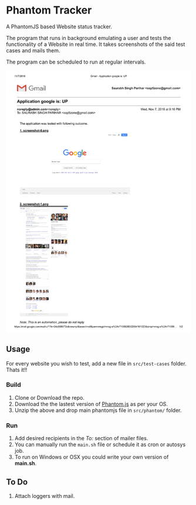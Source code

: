 # Phantom Tracker

A PhantomJS based Website status tracker.

The program that runs in background emulating a user and tests the functionality of a Website in real time. It takes screenshots of the said test cases and mails them.

The program can be scheduled to run at regular intervals.

![](/docs/demo.png)

## Usage

For every website you wish to test, add a new file in `src/test-cases` folder. Thats it!!

### Build

1. Clone or Download the repo.
2. Download the the lastest version of [Phantom.js](http://phantomjs.org/download.html) as per your OS.
3. Unzip the above and drop main phantomjs file in `src/phantom/` folder.

### Run

1. Add desired recipients in the _To:_ section of mailer files.
2. You can manually run the `main.sh` file or schedule it as cron or autosys job.
3. To run on Windows or OSX you could write your own version of **main.sh**.

## To Do
1. Attach loggers with mail.

